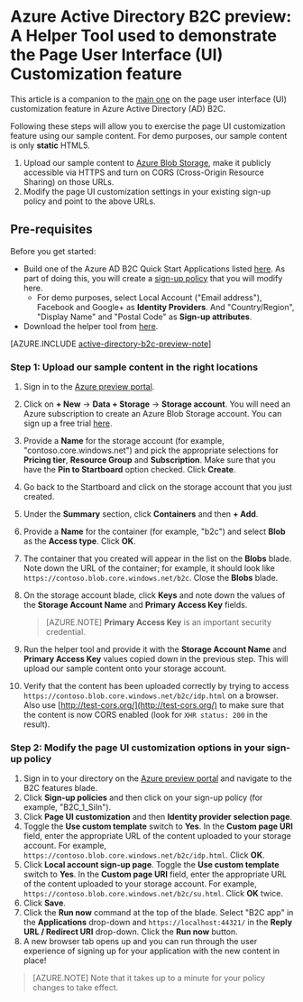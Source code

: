 <properties
	pageTitle="Azure Active Directory B2C preview: Page UI customization helper tool | Microsoft Azure"
	description="A helper tool used to demonstrate the page UI customization feature in Azure Active Directory B2C"
	services="active-directory-b2c"
	documentationCenter=""
	authors="swkrish"
	manager="msmbaldwin"
	editor="curtand"/>

<tags
	ms.service="active-directory-b2c"
	ms.workload="identity"
	ms.tgt_pltfrm="na"
	ms.devlang="na"
	ms.topic="article"
	ms.date="09/15/2015"
	ms.author="swkrish"/>

# Azure Active Directory B2C preview: A Helper Tool used to demonstrate the Page User Interface (UI) Customization feature

This article is a companion to the [main one](active-directory-b2c-reference-ui-customization) on the page user interface (UI) customization feature in Azure Active Directory (AD) B2C.

Following these steps will allow you to exercise the page UI customization feature using our sample content. For demo purposes, our sample content is only **static** HTML5.

1. Upload our sample content to [Azure Blob Storage](http://azure.microsoft.com/documentation/services/storage/), make it publicly accessible via HTTPS and turn on CORS (Cross-Origin Resource Sharing) on those URLs.
2. Modify the page UI customization settings in your existing sign-up policy and point to the above URLs.

## Pre-requisites

Before you get started:

- Build one of the Azure AD B2C Quick Start Applications listed [here](active-directory-b2c-overview.md). As part of doing this, you will create a [sign-up policy](active-directory-b2c-reference-ui-customization.md) that you will modify here.
  - For demo purposes, select Local Account ("Email address"), Facebook and Google+ as **Identity Providers**. And "Country/Region", "Display Name" and "Postal Code" as **Sign-up attributes**.
- Download the helper tool from [here](https://github.com/AzureADSamples/B2C-AzureBlobStorage-Client).

[AZURE.INCLUDE [active-directory-b2c-preview-note](../../includes/active-directory-b2c-preview-note.md)]

### Step 1: Upload our sample content in the right locations

1. Sign in to the [Azure preview portal](https://portal.azure.com/).
2. Click on **+ New** -> **Data + Storage** -> **Storage account**. You will need an Azure subscription to create an Azure Blob Storage account. You can sign up a free trial [here](https://azure.microsoft.com/en-us/pricing/free-trial/).
3. Provide a **Name** for the storage account (for example, "contoso.core.windows.net") and pick the appropriate selections for **Pricing tier**, **Resource Group** and **Subscription**. Make sure that you have the **Pin to Startboard** option checked. Click **Create**.
4. Go back to the Startboard and click on the storage account that you just created.
5. Under the **Summary** section, click **Containers** and then **+ Add**.
6. Provide a **Name** for the container (for example, "b2c") and select **Blob** as the **Access type**. Click **OK**.
7. The container that you created will appear in the list on the **Blobs** blade. Note down the URL of the container; for example, it should look like `https://contoso.blob.core.windows.net/b2c`. Close the **Blobs** blade.
8. On the storage account blade, click **Keys** and note down the values of the **Storage Account Name** and **Primary Access Key** fields.

    > [AZURE.NOTE]
    **Primary Access Key** is an important security credential.

9. Run the helper tool and provide it with the **Storage Account Name** and **Primary Access Key** values copied down in the previous step. This will upload our sample content onto your storage account.
10. Verify that the content has been uploaded correctly by trying to access `https://contoso.blob.core.windows.net/b2c/idp.html` on a browser. Also use [http://test-cors.org/](http://test-cors.org/) to make sure that the content is now CORS enabled (look for `XHR status: 200` in the result).

### Step 2: Modify the page UI customization options in your sign-up policy

1. Sign in to your directory on the [Azure preview portal](https://portal.azure.com) and navigate to the B2C features blade.
2. Click **Sign-up policies** and then click on your sign-up policy (for example, "B2C_1_SiIn").
3. Click **Page UI customization** and then **Identity provider selection page**.
4. Toggle the **Use custom template** switch to **Yes**. In the **Custom page URI** field, enter the appropriate URL of the content uploaded to your storage account. For example, `https://contoso.blob.core.windows.net/b2c/idp.html`. Click **OK**.
5. Click **Local account sign-up page**. Toggle the **Use custom template** switch to **Yes**. In the **Custom page URI** field, enter the appropriate URL of the content uploaded to your storage account. For example, `https://contoso.blob.core.windows.net/b2c/su.html`. Click **OK** twice.
6. Click **Save**.
7. Click the **Run now** command at the top of the blade. Select "B2C app" in the **Applications** drop-down and `https://localhost:44321/` in the **Reply URL / Redirect URI** drop-down. Click the **Run now** button.
8. A new browser tab opens up and you can run through the user experience of signing up for your application with the new content in place!

> [AZURE.NOTE]
Note that it takes up to a minute for your policy changes to take effect.
